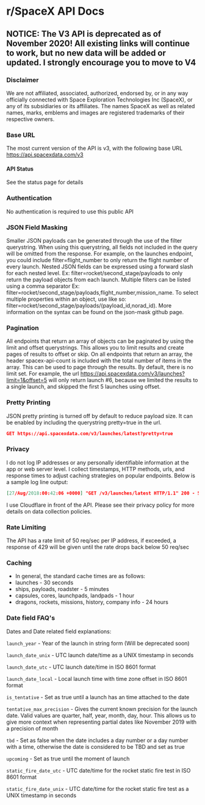 # r/SpaceX API Docs

## NOTICE: The V3 API is deprecated as of November 2020! All existing links will continue to work, but no new data will be added or updated. I strongly encourage you to move to V4
### Disclaimer
We are not affiliated, associated, authorized, endorsed by, or in any way officially connected with Space Exploration Technologies Inc (SpaceX), or any of its subsidiaries or its affiliates. The names SpaceX as well as related names, marks, emblems and images are registered trademarks of their respective owners.
### Base URL
The most current version of the API is v3, with the following base URL
https://api.spacexdata.com/v3
#### API Status
See the status page for details
### Authentication
No authentication is required to use this public API
### JSON Field Masking
Smaller JSON payloads can be generated through the use of the filter querystring. When using this querystring, all fields not included in the query will be omitted from the response.
For example, on the launches endpoint, you could include filter=flight_number to only return the flight number of every launch. Nested JSON fields can be expressed using a forward slash for each nested level. Ex: filter=rocket/second_stage/payloads to only return the payload objects from each launch. Multiple filters can be listed using a comma separator Ex: filter=rocket/second_stage/payloads,flight_number,mission_name. To select multiple properties within an object, use like so: filter=rocket/second_stage/payloads/(payload_id,norad_id).
More information on the syntax can be found on the json-mask github page.
### Pagination
All endpoints that return an array of objects can be paginated by using the limit and offset querystrings. This allows you to limit results and create pages of results to offset or skip.
On all endpoints that return an array, the header spacex-api-count is included with the total number of items in the array. This can be used to page through the results. By default, there is no limit set.
For example, the url https://api.spacexdata.com/v3/launches?limit=1&offset=5 will only return launch #6, because we limited the results to a single launch, and skipped the first 5 launches using offset.
### Pretty Printing
JSON pretty printing is turned off by default to reduce payload size. It can be enabled by including
the querystring pretty=true in the url.

```json
GET https://api.spacexdata.com/v3/launches/latest?pretty=true
```
### Privacy
I do not log IP addresses or any personally identifiable information at the app or web server level. I collect timestamps,
HTTP methods, urls, and response times to adjust caching strategies on popular endpoints. Below is a sample log line output:

```json
[27/Aug/2018:00:42:06 +0000] "GET /v3/launches/latest HTTP/1.1" 200 - 51.478 ms
```
I use Cloudflare in front of the API. Please see their privacy policy for more details on data collection policies.
### Rate Limiting
The API has a rate limit of 50 req/sec per IP address, if exceeded, a response of 429 will be given
until the rate drops back below 50 req/sec

### Caching
* In general, the standard cache times are as follows:
* launches - 30 seconds
* ships, payloads, roadster - 5 minutes
* capsules, cores, launchpads, landpads - 1 hour
* dragons, rockets, missions, history, company info - 24 hours

### Date field FAQ's
Dates and Date related field explanations:

`launch_year` - Year of the launch in string form (Will be deprecated soon)

`launch_date_unix` - UTC launch date/time as a UNIX timestamp in seconds

`launch_date_utc` - UTC launch date/time in ISO 8601 format

`launch_date_local` - Local launch time with time zone offset in ISO 8601 format

`is_tentative` - Set as true until a launch has an time attached to the date

`tentative_max_precision` - Gives the current known precision for the launch date. Valid values are quarter, half, year, month, day, hour. This allows us to give more context when representing partial dates like November 2019 with a precision of month

`tbd` - Set as false when the date includes a day number or a day number with a time, otherwise the date is considered to be TBD and set as true

`upcoming` - Set as true until the moment of launch

`static_fire_date_utc` - UTC date/time for the rocket static fire test in ISO 8601 format

`static_fire_date_unix` - UTC date/time for the rocket static fire test as a UNIX timestamp in seconds




